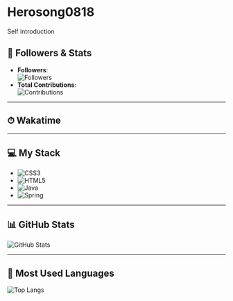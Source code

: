 # Herosong0818
Self introduction
## 🌟 Followers & Stats  
- **Followers**:  
  ![Followers](https://img.shields.io/github/followers/Herosong0818?style=social)  
- **Total Contributions**:  
  ![Contributions](https://img.shields.io/badge/Contributions-27-orange)

---

## ⏱ Wakatime  
> 

---

## 💻 My Stack  
- ![CSS3](https://img.shields.io/badge/CSS3-%231572B6.svg?style=flat-square&logo=css3&logoColor=white)
- ![HTML5](https://img.shields.io/badge/HTML5-%23E34F26.svg?style=flat-square&logo=html5&logoColor=white)
- ![Java](https://img.shields.io/badge/Java-%23ED8B00.svg?style=flat-square&logo=java&logoColor=white)
- ![Spring](https://img.shields.io/badge/Spring-%236DB33F.svg?style=flat-square&logo=spring&logoColor=white)

---

## 📊 GitHub Stats  
![GitHub Stats](https://github-readme-stats.vercel.app/api?username=Herosong0818&show_icons=true&theme=radical)

---

## 🌟 Most Used Languages  
![Top Langs](https://github-readme-stats.vercel.app/api/top-langs/?username=Herosong0818&layout=compact&theme=radical)
